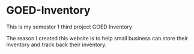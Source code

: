 # GOED-Inventory
This is my semester 1 third project GOED Inventory  

The reason I created this website is to help small business can store their Inventory and track back their inventory.

